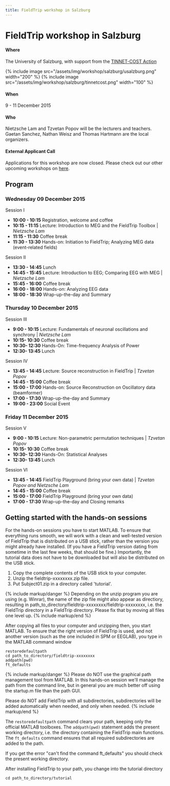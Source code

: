 ```yaml
---
title: FieldTrip workshop in Salzburg
---
```


# FieldTrip workshop in Salzburg

#### Where

The University of Salzburg, with support from the [TINNET-COST Action](http://tinnet.tinnitusresearch.net)

{% include image src="/assets/img/workshop/salzburg/usalzburg.png" width="200" %}
{% include image src="/assets/img/workshop/salzburg/tinnetcost.png" width="100" %}

#### When

9 - 11 December 2015

#### Who

Nietzsche Lam and Tzvetan Popov will be the lecturers and teachers.
Gaetan Sanchez, Nathan Weisz and Thomas Hartmann are the local organizers.

#### External Applicant Call

Applications for this workshop are now closed. Please check out our other upcoming workshops on [here](http://fieldtriptoolbox.org/workshop).

## Program

### Wednesday 09 December 2015

Session I

-   **10:00 - 10:15**   Registration, welcome and coffee
-   **10:15 - 11:15**   Lecture: Introduction to MEG and the FieldTrip Toolbox | _Nietzsche Lam_
-   **11:15 - 11:30**   Coffee break
-   **11:30 - 13:30**   Hands-on: Initiation to FieldTrip; Analyzing MEG data (event-related fields)

Session II

-   **13:30 - 14:45**   Lunch
-   **14:45 - 15:45**   Lecture: Introduction to EEG; Comparing EEG with MEG | _Nietzsche Lam_
-   **15:45 - 16:00**   Coffee break
-   **16:00 - 18:00**   Hands-on: Analyzing EEG data
-   **18:00 - 18:30**   Wrap-up-the-day and Summary

### Thursday 10 December 2015

Session III

-   **9:00 - 10:15**    Lecture: Fundamentals of neuronal oscillations and synchrony | _Nietzsche Lam_
-   **10:15- 10:30**    Coffee break
-   **10:30- 12:30**    Hands-On: Time-frequency Analysis of Power
-   **12:30- 13:45**    Lunch

Session IV

-   **13:45 - 14:45**   Lecture: Source reconstruction in FieldTrip | _Tzvetan Popov_
-   **14:45 - 15:00**   Coffee break
-   **15:00 - 17:00**   Hands-on: Source Reconstruction on Oscillatory data (beamformer)
-   **17:00 - 17:30**   Wrap-up-the-day and Summary
-   **19:00 - 23:00**   Social Event

### Friday 11 December 2015

Session V

-   **9:00 - 10:15**    Lecture: Non-parametric permutation techniques | _Tzvetan Popov_
-   **10:15- 10:30**    Coffee break
-   **10:30- 12:30**    Hands-On: Statistical Analyses
-   **12:30- 13:45**    Lunch

Session VI

-   **13:45 - 14:45**   FieldTrip Playground (bring your own data) | _Tzvetan Popov and Nietzsche Lam_
-   **14:45 - 15:00**   Coffee break
-   **15:00 - 17:00**   FieldTrip Playground (bring your own data)
-   **17:00 - 17:30**   Wrap-up-the-day and Closing remarks

## Getting started with the hands-on sessions

For the hands-on sessions you have to start MATLAB. To ensure that everything runs smooth, we will work with a clean and well-tested version of FieldTrip that is distributed on a USB stick, rather than the version you might already have installed. (If you have a FieldTrip version dating from sometime in the last few weeks, that should be fine.) Importantly, the tutorial data does not have to be downloaded but will also be distributed on the USB stick.

1.  Copy the complete contents of the USB stick to your computer.
2.  Unzip the fieldtrip-xxxxxxxx.zip file.
3.  Put Subject01.zip in a directory called 'tutorial'.

{% include markup/danger %}
Depending on the unzip program you are using (e.g. Winrar), the name of the zip file might also appear as directiory, resulting in path_to_directory/fieldtrip-xxxxxxxx/fieldtrip-xxxxxxxx, i.e. the FieldTrip directory in a FieldTrip directory. Please fix that by moving all files one level up.
{% include markup/end %}

After copying all files to your computer and unzipping then, you start MATLAB. To ensure that the right version of FieldTrip is used, and not another version (such as the one included in SPM or EEGLAB), you type in the MATLAB command window

    restoredefaultpath
    cd path_to_directory/fieldtrip-xxxxxxxx
    addpath(pwd)
    ft_defaults

{% include markup/danger %}
Please do NOT use the graphical path management tool from MATLAB. In this hands-on session we'll manage the path from the command line, but in general you are much better off using the startup.m file than the path GUI.

Please do NOT add FieldTrip with all subdirectories, subdirectories will be added automatically when needed, and only when needed.
{% include markup/end %}

The `restoredefaultpath` command clears your path, keeping only the official MATLAB toolboxes. The `addpath(pwd)` statement adds the present working directory, i.e. the directory containing the FieldTrip main functions. The `ft_defaults` command ensures that all required subdirectories are added to the path.

If you get the error "can't find the command ft_defaults" you should check the present working directory.

After installing FieldTrip to your path, you change into the tutorial directory

    cd path_to_directory/tutorial
